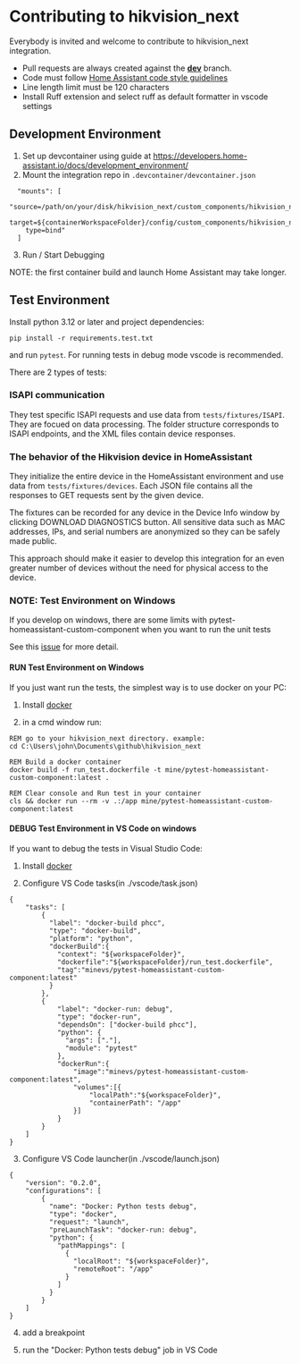 # Contributing to hikvision_next
Everybody is invited and welcome to contribute to hikvision_next integration.

-   Pull requests are always created against the [**dev**](https://github.com/maciej-or/hikvision_next/tree/dev) branch.
- Code must follow [Home Assistant code style guidelines](https://developers.home-assistant.io/docs/development_guidelines)
- Line length limit must be 120 characters
- Install Ruff extension and select ruff as default formatter in vscode settings

## Development Environment
1. Set up devcontainer using guide at https://developers.home-assistant.io/docs/development_environment/
2. Mount the integration repo in `.devcontainer/devcontainer.json`
```
  "mounts": [
    "source=/path/on/your/disk/hikvision_next/custom_components/hikvision_next,
    target=${containerWorkspaceFolder}/config/custom_components/hikvision_next,
    type=bind"
  ]
```
3. Run / Start Debugging

NOTE: the first container build and launch Home Assistant may take longer.

## Test Environment

Install python 3.12 or later and project dependencies:
```
pip install -r requirements.test.txt
```
and run `pytest`. For running tests in debug mode vscode is recommended.

There are 2 types of tests:

### ISAPI communication
They test specific ISAPI requests and use data from `tests/fixtures/ISAPI`. They are focued on data processing. The folder structure corresponds to ISAPI endpoints, and the XML files contain device responses.

### The behavior of the Hikvision device in HomeAssistant

They initialize the entire device in the HomeAssistant environment and use data from `tests/fixtures/devices`. Each JSON file contains all the responses to GET requests sent by the given device.

The fixtures can be recorded for any device in the Device Info window by clicking DOWNLOAD DIAGNOSTICS button. All sensitive data such as MAC addresses, IPs, and serial numbers are anonymized so they can be safely made public.

This approach should make it easier to develop this integration for an even greater number of devices without the need for physical access to the device.

### NOTE: Test Environment on Windows

If you develop on windows, there are some limits with pytest-homeassistant-custom-component when you want to run the unit tests

See this [issue](https://github.com/MatthewFlamm/pytest-homeassistant-custom-component/issues/154) for more detail.

#### RUN Test Environment on Windows
If you just want run the tests, the simplest way is to use docker on your PC:

1. Install [docker](https://docs.docker.com/desktop/setup/install/windows-install/)

2. in a cmd window run:
```
REM go to your hikvision_next directory. example:
cd C:\Users\john\Documents\github\hikvision_next

REM Build a docker container
docker build -f run_test.dockerfile -t mine/pytest-homeassistant-custom-component:latest .

REM Clear console and Run test in your container
cls && docker run --rm -v .:/app mine/pytest-homeassistant-custom-component:latest
```

#### DEBUG Test Environment in VS Code on windows
If you want to debug the tests in Visual Studio Code:

1. Install [docker](https://docs.docker.com/desktop/setup/install/windows-install/)

2. Configure VS Code tasks(in ./vscode/task.json)
```
{
    "tasks": [
        {
          "label": "docker-build phcc",
          "type": "docker-build",
          "platform": "python",
          "dockerBuild":{
            "context": "${workspaceFolder}",
            "dockerfile":"${workspaceFolder}/run_test.dockerfile",
            "tag":"minevs/pytest-homeassistant-custom-component:latest"
          }
        },
        {
            "label": "docker-run: debug",
            "type": "docker-run",
            "dependsOn": ["docker-build phcc"],
            "python": {
              "args": ["."],
              "module": "pytest"
            },
            "dockerRun":{
                "image":"minevs/pytest-homeassistant-custom-component:latest",
                "volumes":[{
                    "localPath":"${workspaceFolder}",
                    "containerPath": "/app"
                }]
            }
        }
    ]
}
```

3. Configure VS Code launcher(in ./vscode/launch.json)
```
{
    "version": "0.2.0",
    "configurations": [
        {
          "name": "Docker: Python tests debug",
          "type": "docker",
          "request": "launch",
          "preLaunchTask": "docker-run: debug",
          "python": {
            "pathMappings": [
              {
                "localRoot": "${workspaceFolder}",
                "remoteRoot": "/app"
              }
            ]
          }
        }
    ]
}
```

4. add a breakpoint

5. run the "Docker: Python tests debug" job in VS Code

